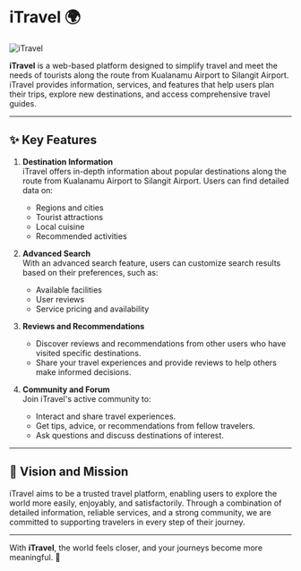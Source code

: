 # iTravel 🌍  
![iTravel](https://github.com/PaianManalu/iTravel/assets/125888033/a5fe640f-cc3c-4ccb-b3d3-df0f2ccdb1e2)

**iTravel** is a web-based platform designed to simplify travel and meet the needs of tourists along the route from Kualanamu Airport to Silangit Airport. iTravel provides information, services, and features that help users plan their trips, explore new destinations, and access comprehensive travel guides.

---

## ✨ Key Features

1. **Destination Information**  
   iTravel offers in-depth information about popular destinations along the route from Kualanamu Airport to Silangit Airport. Users can find detailed data on:
   - Regions and cities  
   - Tourist attractions  
   - Local cuisine  
   - Recommended activities  

2. **Advanced Search**  
   With an advanced search feature, users can customize search results based on their preferences, such as:
   - Available facilities  
   - User reviews  
   - Service pricing and availability  

3. **Reviews and Recommendations**  
   - Discover reviews and recommendations from other users who have visited specific destinations.  
   - Share your travel experiences and provide reviews to help others make informed decisions.  

4. **Community and Forum**  
   Join iTravel's active community to:  
   - Interact and share travel experiences.  
   - Get tips, advice, or recommendations from fellow travelers.  
   - Ask questions and discuss destinations of interest.  

---

## 🎯 Vision and Mission  
iTravel aims to be a trusted travel platform, enabling users to explore the world more easily, enjoyably, and satisfactorily. Through a combination of detailed information, reliable services, and a strong community, we are committed to supporting travelers in every step of their journey.

---

With **iTravel**, the world feels closer, and your journeys become more meaningful. 🌟  
